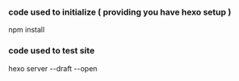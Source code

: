 ### code used to initialize ( providing you have hexo setup )
 npm install

### code used to test site
hexo server --draft --open